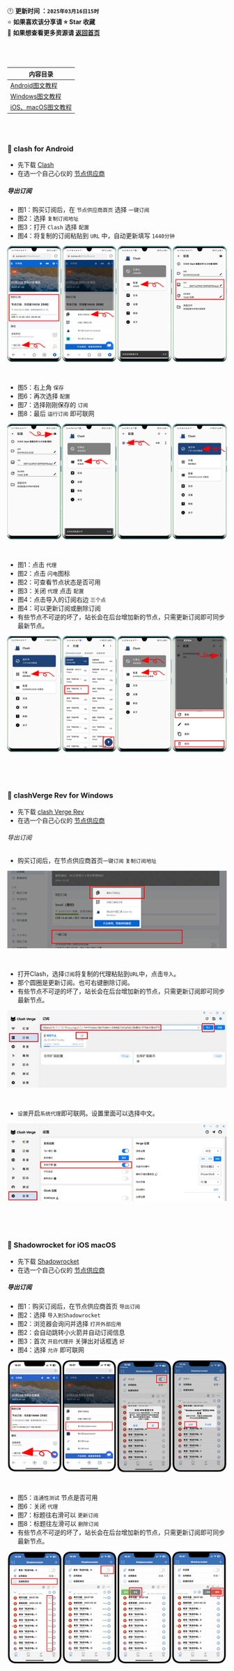 🕛 **更新时间 ：`2025年03月16日15时`**  
⭐ **如果喜欢该分享请 ⭐ Star 收藏**  
🚀 **如果想查看更多资源请 [返回首页](https://github.com/wangzai69/fanqiang)**

#

<br>

| 内容目录 | 
|------|
|[ Android图文教程](#-clash-for-Android)  |
|[ Windows图文教程](#-clashVerge-Rev-for-Windows)|
|[ iOS、macOS图文教程](#-Shadowrocket-for-iOS-macOS)|

<br><br>

### 🚀 clash for Android

- 先下载 [Clash](https://github.com/wangzai69/Clash)
- 在选一个自己心仪的 [节点供应商](https://github.com/wangzai69/vpn)

##### 导出订阅
- 图1：购买订阅后，在 `节点供应商首页` 选择 `一键订阅`
- 图2：选择 `复制订阅地址`
- 图3：打开 `Clash` 选择 `配置`
- 图4：将复制的订阅粘贴到 `URL` 中，自动更新填写 `1440分钟`

![图片描述](https://github.com/wangzai69/wiki/blob/main/images/11.png?raw=true)

<br>

- 图5：右上角 `保存`
- 图6：再次选择 `配置`
- 图7：选择刚刚保存的 `订阅`
- 图8：最后 `运行订阅` 即可联网

![图片描述](https://github.com/wangzai69/wiki/blob/main/images/22.png?raw=true)

<br>

- 图1：点击 `代理`
- 图2：点击 `闪电`图标
- 图2：可查看节点状态是否可用
- 图3：关闭 `代理` 点击 `配置`
- 图4：点击导入的订阅右边 `三个点`
- 图4：可以更新订阅或删除订阅
- 有些节点不可逆的坏了，站长会在后台增加新的节点，只需更新订阅即可同步最新节点。

![图片描述](https://github.com/wangzai69/wiki/blob/main/images/33.png?raw=true)

<br><br><br>

### 🚀 clashVerge Rev for Windows

- 先下载 [clash Verge Rev](https://github.com/wangzai69/app)
- 在选一个自己心仪的 [节点供应商](https://github.com/wangzai69/vpn)

###### 导出订阅


- 购买订阅后，在节点供应商首页<code>一键订阅</code> <code>复制订阅地址</code>

![图片描述](https://github.com/wangzai69/wiki/blob/main/images/111.jpg?raw=true)

<br>

- 打开Clash，选择<code>订阅</code>将复制的代理粘贴到<code>URL</code>中，点击<code>导入</code>。
- 那个圆圈是更新订阅。也可右键删除订阅。
- 有些节点不可逆的坏了，站长会在后台增加新的节点，只需更新订阅即可同步最新节点。

![图片描述](https://github.com/wangzai69/wiki/blob/main/images/222.jpg?raw=true)

<br>

- <code>设置</code>开启<code>系统代理</code>即可联网。设置里面可以选择中文。

![图片描述](https://github.com/wangzai69/wiki/blob/main/images/333.jpg?raw=true)

<br><br><br>

### 🚀 Shadowrocket for iOS macOS

- 先下载 [Shadowrocket](https://github.com/wangzai69/shadowrocket)
- 在选一个自己心仪的 [节点供应商](https://github.com/wangzai69/vpn)

##### 导出订阅

- 图1：购买订阅后，在节点供应商首页 `导出订阅`
- 图2：选择 `导入到Shadowrocket`
- 图2：浏览器会询问并选择 `打开外部应用`
- 图2：会自动跳转小火箭并自动订阅信息
- 图3：首次 `开启代理开` 关弹出对话框选 `好`
- 图4：选择 `允许` 即可联网


![图片描述](https://github.com/wangzai69/wiki/blob/main/images/33.jpg?raw=true)

<br>

- 图5：`连通性测试` 节点是否可用
- 图6：关闭 `代理`
- 图7：标题往右滑可以 `更新订阅`
- 图8：标题往左滑可以 `删除订阅` 
- 有些节点不可逆的坏了，站长会在后台增加新的节点，只需更新订阅即可同步最新节点。

![图片描述](https://github.com/wangzai69/wiki/blob/main/images/44.jpg?raw=true)



